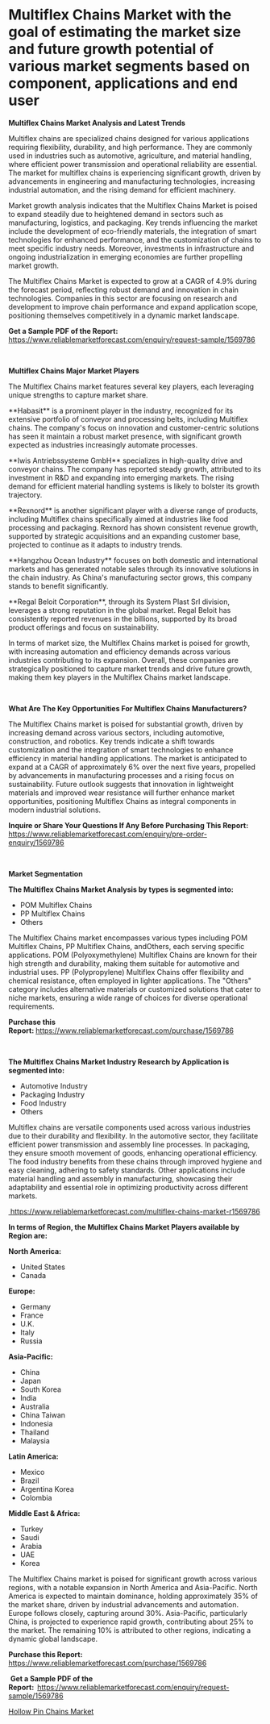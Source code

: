<p><h1>Multiflex Chains Market with the goal of estimating the market size and future growth potential of various market segments based on component, applications and end user</h1></p><p><strong>Multiflex Chains Market Analysis and Latest Trends</strong></p>
<p><p>Multiflex chains are specialized chains designed for various applications requiring flexibility, durability, and high performance. They are commonly used in industries such as automotive, agriculture, and material handling, where efficient power transmission and operational reliability are essential. The market for multiflex chains is experiencing significant growth, driven by advancements in engineering and manufacturing technologies, increasing industrial automation, and the rising demand for efficient machinery.</p><p>Market growth analysis indicates that the Multiflex Chains Market is poised to expand steadily due to heightened demand in sectors such as manufacturing, logistics, and packaging. Key trends influencing the market include the development of eco-friendly materials, the integration of smart technologies for enhanced performance, and the customization of chains to meet specific industry needs. Moreover, investments in infrastructure and ongoing industrialization in emerging economies are further propelling market growth. </p><p>The Multiflex Chains Market is expected to grow at a CAGR of 4.9% during the forecast period, reflecting robust demand and innovation in chain technologies. Companies in this sector are focusing on research and development to improve chain performance and expand application scope, positioning themselves competitively in a dynamic market landscape.</p></p>
<p><strong>Get a Sample PDF of the Report:&nbsp;</strong> <a href="https://www.reliablemarketforecast.com/enquiry/request-sample/1569786?utm_campaign=1130&utm_medium=2&utm_source=Github&utm_content=ia&utm_term=29122024&utm_id=multiflex-chains">https://www.reliablemarketforecast.com/enquiry/request-sample/1569786</a></p>
<p>&nbsp;</p>
<p><strong>Multiflex Chains Major Market Players</strong></p>
<p><p>The Multiflex Chains market features several key players, each leveraging unique strengths to capture market share. </p><p>**Habasit** is a prominent player in the industry, recognized for its extensive portfolio of conveyor and processing belts, including Multiflex chains. The company's focus on innovation and customer-centric solutions has seen it maintain a robust market presence, with significant growth expected as industries increasingly automate processes.</p><p>**Iwis Antriebssysteme GmbH** specializes in high-quality drive and conveyor chains. The company has reported steady growth, attributed to its investment in R&D and expanding into emerging markets. The rising demand for efficient material handling systems is likely to bolster its growth trajectory.</p><p>**Rexnord** is another significant player with a diverse range of products, including Multiflex chains specifically aimed at industries like food processing and packaging. Rexnord has shown consistent revenue growth, supported by strategic acquisitions and an expanding customer base, projected to continue as it adapts to industry trends.</p><p>**Hangzhou Ocean Industry** focuses on both domestic and international markets and has generated notable sales through its innovative solutions in the chain industry. As China's manufacturing sector grows, this company stands to benefit significantly.</p><p>**Regal Beloit Corporation**, through its System Plast Srl division, leverages a strong reputation in the global market. Regal Beloit has consistently reported revenues in the billions, supported by its broad product offerings and focus on sustainability.</p><p>In terms of market size, the Multiflex Chains market is poised for growth, with increasing automation and efficiency demands across various industries contributing to its expansion. Overall, these companies are strategically positioned to capture market trends and drive future growth, making them key players in the Multiflex Chains market landscape.</p></p>
<p>&nbsp;</p>
<p><strong>What Are The Key Opportunities For Multiflex Chains Manufacturers?</strong></p>
<p><p>The Multiflex Chains market is poised for substantial growth, driven by increasing demand across various sectors, including automotive, construction, and robotics. Key trends indicate a shift towards customization and the integration of smart technologies to enhance efficiency in material handling applications. The market is anticipated to expand at a CAGR of approximately 6% over the next five years, propelled by advancements in manufacturing processes and a rising focus on sustainability. Future outlook suggests that innovation in lightweight materials and improved wear resistance will further enhance market opportunities, positioning Multiflex Chains as integral components in modern industrial solutions.</p></p>
<p><strong>Inquire or Share Your Questions If Any Before Purchasing This Report:</strong> <a href="https://www.reliablemarketforecast.com/enquiry/pre-order-enquiry/1569786?utm_campaign=1130&utm_medium=2&utm_source=Github&utm_content=ia&utm_term=29122024&utm_id=multiflex-chains">https://www.reliablemarketforecast.com/enquiry/pre-order-enquiry/1569786</a></p>
<p>&nbsp;</p>
<p><strong>Market Segmentation</strong></p>
<p><strong>The Multiflex Chains Market Analysis by types is segmented into:</strong></p>
<p><ul><li>POM Multiflex Chains</li><li>PP Multiflex Chains</li><li>Others</li></ul></p>
<p><p>The Multiflex Chains market encompasses various types including POM Multiflex Chains, PP Multiflex Chains, andOthers, each serving specific applications. POM (Polyoxymethylene) Multiflex Chains are known for their high strength and durability, making them suitable for automotive and industrial uses. PP (Polypropylene) Multiflex Chains offer flexibility and chemical resistance, often employed in lighter applications. The "Others" category includes alternative materials or customized solutions that cater to niche markets, ensuring a wide range of choices for diverse operational requirements.</p></p>
<p><strong>Purchase this Report:&nbsp;</strong><a href="https://www.reliablemarketforecast.com/purchase/1569786?utm_campaign=1130&utm_medium=2&utm_source=Github&utm_content=ia&utm_term=29122024&utm_id=multiflex-chains">https://www.reliablemarketforecast.com/purchase/1569786</a></p>
<p>&nbsp;</p>
<p><strong>The Multiflex Chains Market Industry Research by Application is segmented into:</strong></p>
<p><ul><li>Automotive Industry</li><li>Packaging Industry</li><li>Food Industry</li><li>Others</li></ul></p>
<p><p>Multiflex chains are versatile components used across various industries due to their durability and flexibility. In the automotive sector, they facilitate efficient power transmission and assembly line processes. In packaging, they ensure smooth movement of goods, enhancing operational efficiency. The food industry benefits from these chains through improved hygiene and easy cleaning, adhering to safety standards. Other applications include material handling and assembly in manufacturing, showcasing their adaptability and essential role in optimizing productivity across different markets.</p></p>
<p><a href="https://www.reliablemarketforecast.com/multiflex-chains-market-r1569786?utm_campaign=1130&utm_medium=2&utm_source=Github&utm_content=ia&utm_term=29122024&utm_id=multiflex-chains">&nbsp;https://www.reliablemarketforecast.com/multiflex-chains-market-r1569786</a></p>
<p><strong>In terms of Region, the Multiflex Chains Market Players available by Region are:</strong></p>
<p>
    <p> <strong> North America: </strong>
        <ul>
            <li>United States</li>
            <li>Canada</li>
        </ul>
        </p> 
    <p> <strong> Europe: </strong>
        <ul>
            <li>Germany</li>
            <li>France</li>
            <li>U.K.</li>
            <li>Italy</li>
            <li>Russia</li>
        </ul>
        </p> 
    <p> <strong> Asia-Pacific: </strong>
        <ul>
            <li>China</li>
            <li>Japan</li>
            <li>South Korea</li>
            <li>India</li>
            <li>Australia</li>
            <li>China Taiwan</li>
            <li>Indonesia</li>
            <li>Thailand</li>
            <li>Malaysia</li>
        </ul>
        </p> 
    <p> <strong> Latin America: </strong>
        <ul>
            <li>Mexico</li>
            <li>Brazil</li>
            <li>Argentina Korea</li>
            <li>Colombia</li>
        </ul>
        </p> 
    <p> <strong> Middle East & Africa: </strong>
        <ul>
            <li>Turkey</li>
            <li>Saudi</li>
            <li>Arabia</li>
            <li>UAE</li>
            <li>Korea</li>
        </ul>
    </p>
    </p>
<p><p>The Multiflex Chains market is poised for significant growth across various regions, with a notable expansion in North America and Asia-Pacific. North America is expected to maintain dominance, holding approximately 35% of the market share, driven by industrial advancements and automation. Europe follows closely, capturing around 30%. Asia-Pacific, particularly China, is projected to experience rapid growth, contributing about 25% to the market. The remaining 10% is attributed to other regions, indicating a dynamic global landscape.</p></p>
<p><strong>Purchase this Report: </strong><a href="https://www.reliablemarketforecast.com/purchase/1569786?utm_campaign=1130&utm_medium=2&utm_source=Github&utm_content=ia&utm_term=29122024&utm_id=multiflex-chains">https://www.reliablemarketforecast.com/purchase/1569786</a></p>
<p>&nbsp;<strong>Get a Sample PDF of the Report:&nbsp;&nbsp;</strong><a href="https://www.reliablemarketforecast.com/enquiry/request-sample/1569786?utm_campaign=1130&utm_medium=2&utm_source=Github&utm_content=ia&utm_term=29122024&utm_id=multiflex-chains">https://www.reliablemarketforecast.com/enquiry/request-sample/1569786</a></p>
<p><strong></strong></p>
<p><p><a href="https://github.com/RickHolmes3/Market-Research-Report-List-7/blob/main/hollow-pin-chains-market.md?utm_campaign=1130&utm_medium=2&utm_source=Github&utm_content=ia&utm_term=29122024&utm_id=multiflex-chains">Hollow Pin Chains Market</a></p></p>